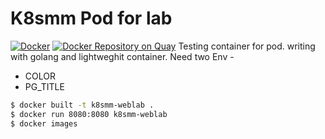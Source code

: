 # K8smm Pod for lab

[![Docker](https://github.com/mm-k8s-ug/k8smm-weblab/workflows/Docker/badge.svg)](https://github.com/mm-k8s-ug/k8smm-weblab/actions?query=workflow%3ADocker)
[![Docker Repository on Quay](https://quay.io/repository/dther/hola/status "Docker Repository on Quay")](https://quay.io/repository/dther/hola)
Testing container for pod. writing with golang and lightweghit container.
Need two Env -
* COLOR
* PG_TITLE

```bash
$ docker built -t k8smm-weblab .
$ docker run 8080:8080 k8smm-weblab
$ docker images

```

   
